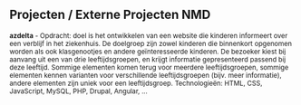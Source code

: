 Projecten **/ Externe Projecten NMD**
-------------------------------------

<small>**azdelta** - Opdracht: doel is het ontwikkelen van een website die kinderen informeert over een verblijf in het ziekenhuis. De doelgroep zijn zowel kinderen die binnenkort opgenomen worden als ook klasgenootjes en andere geïnteresseerde kinderen. De bezoeker kiest bij aanvang uit een van drie leeftijdsgroepen, en krijgt informatie gepresenteerd passend bij deze leeftijd. Sommige elementen komen terug voor meerdere leeftijdsgroepen, sommige elementen kennen varianten voor verschillende leeftijdsgroepen (bijv. meer informatie), andere elementen zijn uniek voor een leeftijdsgroep. Technologieën: HTML, CSS, JavaScript, MySQL, PHP, Drupal, Angular, ... </small>